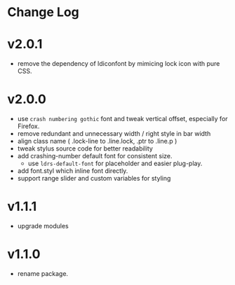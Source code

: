 # Change Log

# v2.0.1

 - remove the dependency of ldiconfont by mimicing lock icon with pure CSS.


# v2.0.0

 - use `crash numbering gothic` font and tweak vertical offset, especially for Firefox.
 - remove redundant and unnecessary width / right style in bar width
 - align class name ( .lock-line to .line.lock, .ptr to .line.p )
 - tweak stylus source code for better readability
 - add crashing-number default font for consistent size.
   - use `ldrs-default-font` for placeholder and easier plug-play.
 - add font.styl which inline font directly.
 - support range slider and custom variables for styling


# v1.1.1

 - upgrade modules


# v1.1.0

 - rename package.
